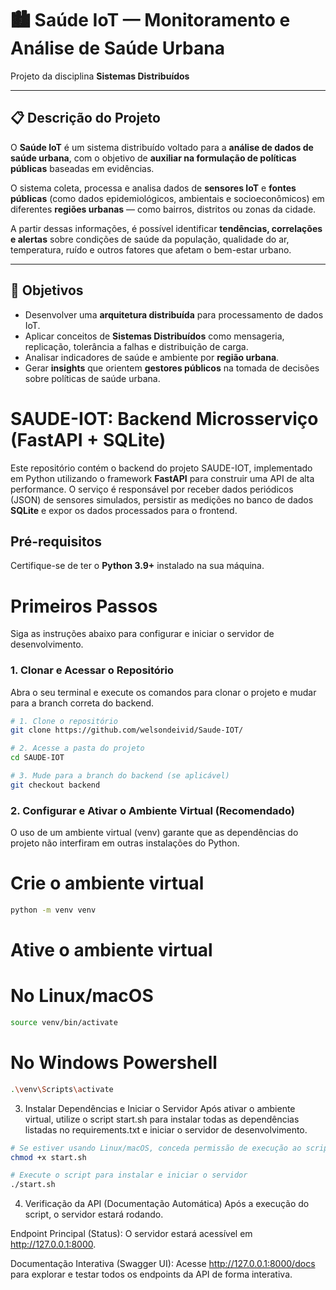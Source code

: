 # 🏙️ Saúde IoT — Monitoramento e Análise de Saúde Urbana

Projeto da disciplina **Sistemas Distribuídos**

---

## 📋 Descrição do Projeto

O **Saúde IoT** é um sistema distribuído voltado para a **análise de dados de saúde urbana**, com o objetivo de **auxiliar na formulação de políticas públicas** baseadas em evidências.

O sistema coleta, processa e analisa dados de **sensores IoT** e **fontes públicas** (como dados epidemiológicos, ambientais e socioeconômicos) em diferentes **regiões urbanas** — como bairros, distritos ou zonas da cidade.

A partir dessas informações, é possível identificar **tendências, correlações e alertas** sobre condições de saúde da população, qualidade do ar, temperatura, ruído e outros fatores que afetam o bem-estar urbano.

---

## 🎯 Objetivos

- Desenvolver uma **arquitetura distribuída** para processamento de dados IoT.
- Aplicar conceitos de **Sistemas Distribuídos** como mensageria, replicação, tolerância a falhas e distribuição de carga.
- Analisar indicadores de saúde e ambiente por **região urbana**.
- Gerar **insights** que orientem **gestores públicos** na tomada de decisões sobre políticas de saúde urbana.

# SAUDE-IOT: Backend Microsserviço (FastAPI + SQLite)

Este repositório contém o backend do projeto SAUDE-IOT, implementado em Python utilizando o framework **FastAPI** para construir uma API de alta performance. O serviço é responsável por receber dados periódicos (JSON) de sensores simulados, persistir as medições no banco de dados **SQLite** e expor os dados processados para o frontend.

## Pré-requisitos

Certifique-se de ter o **Python 3.9+** instalado na sua máquina.



# Primeiros Passos



Siga as instruções abaixo para configurar e iniciar o servidor de desenvolvimento.

### 1. Clonar e Acessar o Repositório

Abra o seu terminal e execute os comandos para clonar o projeto e mudar para a branch correta do backend.

```bash
# 1. Clone o repositório
git clone https://github.com/welsondeivid/Saude-IOT/

# 2. Acesse a pasta do projeto
cd SAUDE-IOT

# 3. Mude para a branch do backend (se aplicável)
git checkout backend
```

### 2. Configurar e Ativar o Ambiente Virtual (Recomendado)

O uso de um ambiente virtual (venv) garante que as dependências do projeto não interfiram em outras instalações do Python.

# Crie o ambiente virtual
```bash
python -m venv venv
```

# Ative o ambiente virtual
# No Linux/macOS
```bash
source venv/bin/activate
```

# No Windows Powershell
```bash
.\venv\Scripts\activate
```

3. Instalar Dependências e Iniciar o Servidor
Após ativar o ambiente virtual, utilize o script start.sh para instalar todas as dependências listadas no requirements.txt e iniciar o servidor de desenvolvimento.

```bash
# Se estiver usando Linux/macOS, conceda permissão de execução ao script
chmod +x start.sh 

# Execute o script para instalar e iniciar o servidor
./start.sh
```

4. Verificação da API (Documentação Automática)
Após a execução do script, o servidor estará rodando.

Endpoint Principal (Status): O servidor estará acessível em http://127.0.0.1:8000.

Documentação Interativa (Swagger UI): Acesse http://127.0.0.1:8000/docs para explorar e testar todos os endpoints da API de forma interativa.